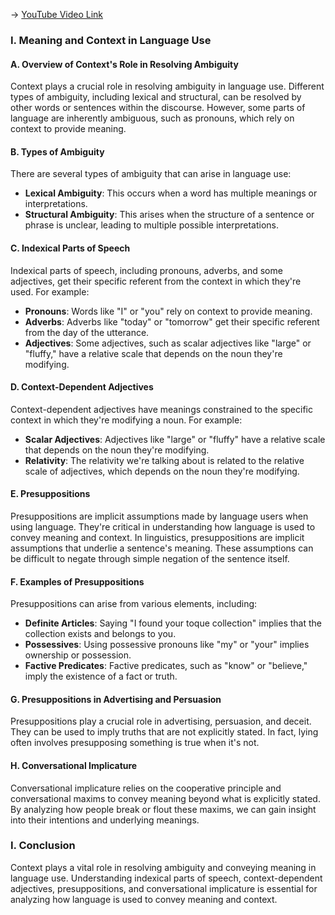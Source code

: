 -> [YouTube Video Link](https://www.youtube.com/watch?v=psG0ZTT3TKc&list=PL2FP6Uxl9zMsNK6jVhY090e3FBDflTWBq&index=12&pp=iAQB)

### I. Meaning and Context in Language Use
#### A. Overview of Context's Role in Resolving Ambiguity

Context plays a crucial role in resolving ambiguity in language use. Different types of ambiguity, including lexical and structural, can be resolved by other words or sentences within the discourse. However, some parts of language are inherently ambiguous, such as pronouns, which rely on context to provide meaning.

#### B. Types of Ambiguity

There are several types of ambiguity that can arise in language use:

*   **Lexical Ambiguity**: This occurs when a word has multiple meanings or interpretations.
*   **Structural Ambiguity**: This arises when the structure of a sentence or phrase is unclear, leading to multiple possible interpretations.

#### C. Indexical Parts of Speech

Indexical parts of speech, including pronouns, adverbs, and some adjectives, get their specific referent from the context in which they're used. For example:

*   **Pronouns**: Words like "I" or "you" rely on context to provide meaning.
*   **Adverbs**: Adverbs like "today" or "tomorrow" get their specific referent from the day of the utterance.
*   **Adjectives**: Some adjectives, such as scalar adjectives like "large" or "fluffy," have a relative scale that depends on the noun they're modifying.

#### D. Context-Dependent Adjectives

Context-dependent adjectives have meanings constrained to the specific context in which they're modifying a noun. For example:

*   **Scalar Adjectives**: Adjectives like "large" or "fluffy" have a relative scale that depends on the noun they're modifying.
*   **Relativity**: The relativity we're talking about is related to the relative scale of adjectives, which depends on the noun they're modifying.

#### E. Presuppositions

Presuppositions are implicit assumptions made by language users when using language. They're critical in understanding how language is used to convey meaning and context. In linguistics, presuppositions are implicit assumptions that underlie a sentence's meaning. These assumptions can be difficult to negate through simple negation of the sentence itself.

#### F. Examples of Presuppositions

Presuppositions can arise from various elements, including:

*   **Definite Articles**: Saying "I found your toque collection" implies that the collection exists and belongs to you.
*   **Possessives**: Using possessive pronouns like "my" or "your" implies ownership or possession.
*   **Factive Predicates**: Factive predicates, such as "know" or "believe," imply the existence of a fact or truth.

#### G. Presuppositions in Advertising and Persuasion

Presuppositions play a crucial role in advertising, persuasion, and deceit. They can be used to imply truths that are not explicitly stated. In fact, lying often involves presupposing something is true when it's not.

#### H. Conversational Implicature

Conversational implicature relies on the cooperative principle and conversational maxims to convey meaning beyond what is explicitly stated. By analyzing how people break or flout these maxims, we can gain insight into their intentions and underlying meanings.

### I. Conclusion
Context plays a vital role in resolving ambiguity and conveying meaning in language use. Understanding indexical parts of speech, context-dependent adjectives, presuppositions, and conversational implicature is essential for analyzing how language is used to convey meaning and context.